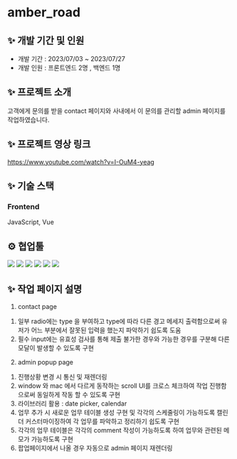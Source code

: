 # amber_road

## ✨ 개발 기간 및 인원

- 개발 기간 : 2023/07/03 ~ 2023/07/27
- 개발 인원 : 프론트엔드 2명 , 백엔드 1명

## ✨ 프로젝트 소개
고객에게 문의를 받을 contact 페이지와 사내에서 이 문의를 관리할 admin 페이지를 작업하였습니다.

## ✨ 프로젝트 영상 링크
https://www.youtube.com/watch?v=I-OuM4-yeag

## ✨ 기술 스택
### Frontend
JavaScript, Vue

## ⚙️ 협업툴

<div>
<img src="https://img.shields.io/badge/Git-F05032?style=flat&logo=Git&logoColor=white"/>
<img src="https://img.shields.io/badge/GitHub-181717?style=flat&logo=GitHub&logoColor=white"/>
<img src="https://img.shields.io/badge/Slack-4A154B?style=flat&logo=Slack&logoColor=white"/>
<img src="https://img.shields.io/badge/Notion-000000?style=flat&logo=Notion&logoColor=white"/>
<img src="https://img.shields.io/badge/Figma-F24E1E?style=flat&logo=Figma&logoColor=white"/>
<img src="https://img.shields.io/badge/VSCode-007ACC?style=flat&logo=Visual Studio Code&logoColor=white"/>
</div>


## ✨ 작업 페이지 설명
1. contact page
1) 일부 radio에는 type 을 부여하고 type에 따라 다른 경고 메세지 출력함으로써 유저가 어느 부분에서 잘못된 입력을 했는지 파악하기 쉽도록 도움
2) 필수 input에는 유효성 검사를 통해 제출 불가한 경우와 가능한 경우를 구분해 다른 모달이 발생할 수 있도록 구현

2. admin popup page
1) 진행상황 변경 시 통신 및 재렌더링
2) window 와 mac 에서 다르게 동작하는 scroll UI를 크로스 체크하여 작업 진행함으로써 동일하게 작동 할 수 있도록 구현
3) 라이브러리 활용 : date picker, calendar
4) 업무 추가 시 새로운 업무 테이블 생성 구현 및 각각의 스케줄링이 가능하도록 캘린더 커스터마이징하여 각 업무를 파악하고 정리하기 쉽도록 구현
5) 각각의 업무 테이블은 각각의 comment 작성이 가능하도록 하여 업무와 관련된 메모가 가능하도록 구현
6) 팝업페이지에서 나올 경우 자동으로 admin 페이지 재렌더링

